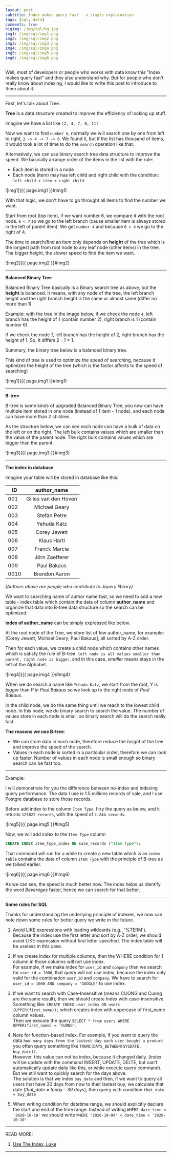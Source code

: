 ```yaml
---
layout: post
subtitle: Index makes query fast - a simple explaination
tags: [sql, data]
comments: true
bigimg: /img/sql/bg.jpg
img1: /img/sql/img1.png
img2: /img/sql/img2.png
img3: /img/sql/img3.png
img4: /img/sql/img4.png
img5: /img/sql/img5.png
img6: /img/sql/img6.png
---
```


Well, most of developers or people who works with data know this "Index makes query fast" and they also understand why. But for people who don't really know about indexing, I would like to write this post to introduce to them about it.

___
First, let's talk about Tree.

**Tree** is a data structure created to improve the efficiency of looking up stuff.

Imagine we have a list like `[2, 4, 7, 6, 11]`

Now we want to find `number 6`, normally we will search one by one from left to right, `2 -> 4 -> 7 -> 6`. We found it, but if the list has thousand of items, it would took a lot of time to do the `search` operation like that.

Alternatively, we can use binary search tree data structure to improve the speed. We basically arrange order of the items in the list with the rule:
- Each item is stored in a node
- Each node (item) may has left child and right child with the condition: `left child < item < right child`

![img1]({{ page.img1 }}#img1)

With that logic, we don't have to go throught all items to find the number we want.

Start from root (top item), if we want number 6, we compare it with the root node. `6 < 7` so we go to the left branch (cause smaller item is always stored in the left of parent item). We get `number 4` and because `6 > 4` we go to the right of 4.

The time to search/find an item only depends on **height** of the tree which is the longest path from root node to any leaf node (other items) in the tree.
The bigger height, the slower speed to find the item we want.

![img2]({{ page.img2 }}#img2)

___
**Balanced Binary Tree**

Balanced Binary Tree basically is a Binary search tree as above, but the **height** is balanced. It means, with any node of the tree, the left branch height and the right branch height is the same or almost same (differ no more than 1)

Example: with the tree in the image below, if we check the node `4`, left branch has the height of 1 (contain number 2), right branch is 1 (contain number 6).

If we check the node 7, left branch has the height of 2, right branch has the height of 1. So, it differs 2 - 1 = 1. 

Summary, the binary tree below is a balanced binary tree.

This kind of tree is used to optimize the speed of searching, because it optimizes the height of the tree (which is the factor affects to the speed of searching)

![img1]({{ page.img1 }}#img1)

___
**B-tree**

B-tree is some kinds of upgraded Balanced Binary Tree, you now can have multiple item stored in one node (instead of 1 item - 1 node), and each node can have more than 2 children.

As the structure below, we can see each node can have a bulk of data on the left or on the right. The left bulk contains values which are smaller than the value of the parent node. The right bulk contains values which are bigger than the parent.

![img3]({{ page.img3 }}#img3)

___
**The index in database**

Imagine your table will be stored in database like this:

| ID        | author_name           |
| ------------- |:-------------:| 
|001 |Gilles van den Hoven|
|002 |Michael Geary|
|003 |Stefan Petre|
|004 |Yehuda Katz|
|005 |Corey Jewett|
|006 |Klaus Hartl|
|007 |Franck Marcia|
|008 |Jörn Zaefferer|
|009 |Paul Bakaus|
|0010 |Brandon Aaron|

*(Authors above are people who contribute to Jquery library)*

We want to searching name of author name fast, so we need to add a new table - index table which contain the data of column **author_name** and organize that data into B-tree data structure so the search can be optimized.

**index of author_name** can be simply expressed like below.

At the root node of the Tree, we store list of few author_name, for example: [Corey Jewett, Michael Geary, Paul Bakaus], all sorted by A-Z order.

Then for each value, we create a child node which contains other names which is satisfy the rule of B-tree: `left node is all values smaller than parent, right node is bigger`, and in this case, *smaller* means stays in the left of the Alphabet.

![img4]({{ page.img4 }}#img4)

When we do search a name like `Yehuda Katz`, we start from the root, Y is *bigger* than *P* in *Paul Bakaus* so we look up to the right node of *Paul Bakaus*.

In the child node, we do the same thing until we reach to the lowest child node. In this node, we do binary search to search the value. The number of values store in each node is small, so binary search will do the search really fast.

**The reasons we use B-tree**:
- We can store data in each node, therefore reduce the *height* of the tree and improve the speed of the search.
- Values in each node is sorted in a particular order, therefore we can look up faster. Number of values in each node is small enough so binary search can be fast too.

___
Example:

I will demonstrate for you the difference between no-index and indexing query performance. The data I use is 1.5 millions records of sale, and I use Postgre database to store those records.

Before add index to the column `Item Type`, I try the query as below, and it returns `125022 records`, with the speed of `2.244 seconds`.

![img5]({{ page.img5 }}#img5)

Now, we will add index to the `Item Type` column

```sql
CREATE INDEX item_type_index ON sale_records ("Item Type");
```

That command will run for a while to create a new table which is an `index table` contains the data of column `Item Type` with the principle of B-tree as we talked earlier.

![img6]({{ page.img6 }}#img6)

As we can see, the speed is much better now. The index helps us identify the word *Beverages* faster, hence we can search for that better.

___
**Some rules for SQL**

Thanks for understanding the underlying principle of indexes, we now can note down some rules for better query we write in the future.

1. Avoid LIKE expressions with leading wildcards (e.g., '%TERM').  
Because the index use the first letter and sort by A-Z order, we should avoid LIKE expression without first letter specified. The index table will be useless in this case.

2. If we create index for multiple columns, then the WHERE condition for 1 column in those columns will not use index.  
For example, if we make index for `user_id` and `company` then we search for `user_id = 1000`, that query will not use index, because the index only valid for the combination `user_id` and `company`. We have to search for `user_id = 1000 AND company = 'GOOGLE'` to use index.

3. If we want to search with Case-Insensitive (means CUONG and Cuong are the same result), then we should create Index with case-insensitive.  Something like: `CREATE INDEX user_index ON users (UPPER(first_name));` which creates index with uppercase of first_name column values.  
Then we execute the query `SELECT * from users WHERE UPPER(first_name) = 'CUONG';`

4. Note for function-based index. For example, if you want to query the data `how many days from the lastest day each user bought a product` you often query something like `TRUNC(DAYS_BETWEEN(SYSDATE, buy_date))`.  
However, this value can not be index, because it changed daily. (index will be update with the command INSERT, UPDATE, DELTE, but can't automatically update daily like this, or while execute query command). But we still want to quickly search for the days above.  
The solution is that we index `buy_date` and then, if we want to query all users that have 30 days from now to their lastest buy, we calculate that date (*that_date = today - 30 days*), then query with condition `that_date = buy_date`

5. When writing condition for datetime range, we should explicitly declare the start and end of the time range. Instead of writing `WHERE date_time < '2020-10-10'` we should write `WHERE '2020-10-09' < date_time < '2020-10-10'`



___
READ MORE:
1. [Use The Index, Luke](https://use-the-index-luke.com/)

___